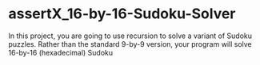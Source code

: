 # assertX_16-by-16-Sudoku-Solver
In this project, you are going to use recursion to solve a variant of Sudoku puzzles.  Rather than the standard 9-by-9 version, your program will solve 16-by-16 (hexadecimal) Sudoku
